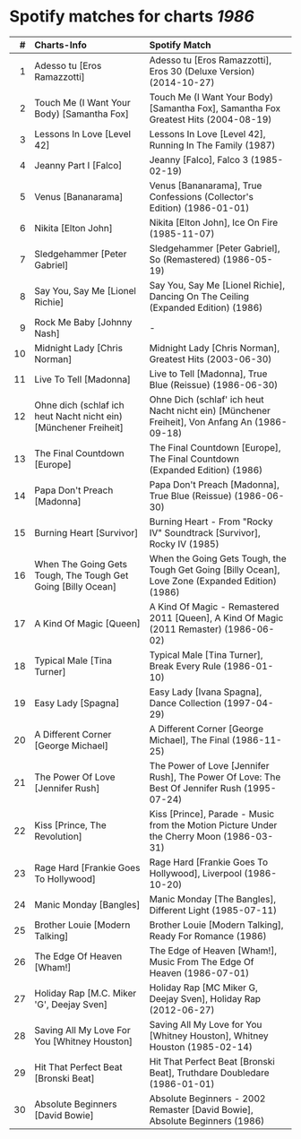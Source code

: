 # Spotify matches for charts *1986*

|    # | Charts-Info                                                      | Spotify Match                                                                                     |
| ---: | :--------------------------------------------------------------- | :------------------------------------------------------------------------------------------------ |
|    1 | Adesso tu [Eros Ramazzotti]                                      | Adesso tu [Eros Ramazzotti], Eros 30 (Deluxe Version) (2014-10-27)                                |
|    2 | Touch Me (I Want Your Body) [Samantha Fox]                       | Touch Me (I Want Your Body) [Samantha Fox], Samantha Fox Greatest Hits (2004-08-19)               |
|    3 | Lessons In Love [Level 42]                                       | Lessons In Love [Level 42], Running In The Family (1987)                                          |
|    4 | Jeanny Part I [Falco]                                            | Jeanny [Falco], Falco 3 (1985-02-19)                                                              |
|    5 | Venus [Bananarama]                                               | Venus [Bananarama], True Confessions (Collector's Edition) (1986-01-01)                           |
|    6 | Nikita [Elton John]                                              | Nikita [Elton John], Ice On Fire (1985-11-07)                                                     |
|    7 | Sledgehammer [Peter Gabriel]                                     | Sledgehammer [Peter Gabriel], So (Remastered) (1986-05-19)                                        |
|    8 | Say You, Say Me [Lionel Richie]                                  | Say You, Say Me [Lionel Richie], Dancing On The Ceiling (Expanded Edition) (1986)                 |
|    9 | Rock Me Baby [Johnny Nash]                                       | -                                                                                                 |
|   10 | Midnight Lady [Chris Norman]                                     | Midnight Lady [Chris Norman], Greatest Hits (2003-06-30)                                          |
|   11 | Live To Tell [Madonna]                                           | Live to Tell [Madonna], True Blue (Reissue) (1986-06-30)                                          |
|   12 | Ohne dich (schlaf ich heut Nacht nicht ein) [Münchener Freiheit] | Ohne Dich (schlaf' ich heut Nacht nicht ein) [Münchener Freiheit], Von Anfang An (1986-09-18)     |
|   13 | The Final Countdown [Europe]                                     | The Final Countdown [Europe], The Final Countdown (Expanded Edition) (1986)                       |
|   14 | Papa Don't Preach [Madonna]                                      | Papa Don't Preach [Madonna], True Blue (Reissue) (1986-06-30)                                     |
|   15 | Burning Heart [Survivor]                                         | Burning Heart - From "Rocky IV" Soundtrack [Survivor], Rocky IV (1985)                            |
|   16 | When The Going Gets Tough, The Tough Get Going [Billy Ocean]     | When the Going Gets Tough, the Tough Get Going [Billy Ocean], Love Zone (Expanded Edition) (1986) |
|   17 | A Kind Of Magic [Queen]                                          | A Kind Of Magic - Remastered 2011 [Queen], A Kind Of Magic (2011 Remaster) (1986-06-02)           |
|   18 | Typical Male [Tina Turner]                                       | Typical Male [Tina Turner], Break Every Rule (1986-01-10)                                         |
|   19 | Easy Lady [Spagna]                                               | Easy Lady [Ivana Spagna], Dance Collection (1997-04-29)                                           |
|   20 | A Different Corner [George Michael]                              | A Different Corner [George Michael], The Final (1986-11-25)                                       |
|   21 | The Power Of Love [Jennifer Rush]                                | The Power of Love [Jennifer Rush], The Power Of Love: The Best Of Jennifer Rush (1995-07-24)      |
|   22 | Kiss [Prince, The Revolution]                                    | Kiss [Prince], Parade - Music from the Motion Picture Under the Cherry Moon (1986-03-31)          |
|   23 | Rage Hard [Frankie Goes To Hollywood]                            | Rage Hard [Frankie Goes To Hollywood], Liverpool (1986-10-20)                                     |
|   24 | Manic Monday [Bangles]                                           | Manic Monday [The Bangles], Different Light (1985-07-11)                                          |
|   25 | Brother Louie [Modern Talking]                                   | Brother Louie [Modern Talking], Ready For Romance (1986)                                          |
|   26 | The Edge Of Heaven [Wham!]                                       | The Edge of Heaven [Wham!], Music From The Edge Of Heaven (1986-07-01)                            |
|   27 | Holiday Rap [M.C. Miker 'G', Deejay Sven]                        | Holiday Rap [MC Miker G, Deejay Sven], Holiday Rap (2012-06-27)                                   |
|   28 | Saving All My Love For You [Whitney Houston]                     | Saving All My Love for You [Whitney Houston], Whitney Houston (1985-02-14)                        |
|   29 | Hit That Perfect Beat [Bronski Beat]                             | Hit That Perfect Beat [Bronski Beat], Truthdare Doubledare (1986-01-01)                           |
|   30 | Absolute Beginners [David Bowie]                                 | Absolute Beginners - 2002 Remaster [David Bowie], Absolute Beginners (1986)                       |
